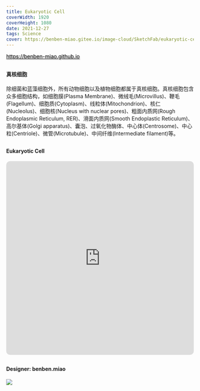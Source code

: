 ```yaml
---
title: Eukaryotic Cell
coverWidth: 1920
coverHeight: 1080
date: 2021-12-27
tags: Science
cover: https://benben-miao.gitee.io/image-cloud/SketchFab/eukaryotic-cell.png
---
```


<!-- <div style="background-color: #eeeeee; width: 120px; padding:5px 20px; border-radius: 3px;">Read More</div> -->
<!-- more -->

<div class="card">
  <a href="https://benben-miao.github.io" style="text-shadow: 1px 1px 3px #888;">https://benben-miao.github.io</a>
</div>

## 
#### 真核细胞
<div class="card">
除细菌和蓝藻细胞外，所有动物细胞以及植物细胞都属于真核细胞。真核细胞包含众多细胞结构，如细胞膜(Plasma Membrane)、微绒毛(Microvillus)、鞭毛(Flagellum)、细胞质(Cytoplasm)、线粒体(Mitochondrion)、核仁(Nucleolus)、细胞核(Nucleus with nuclear pores)、粗面内质网(Rough Endoplasmic Reticulum, RER)、滑面内质网(Smooth Endoplastic Reticulum)、高尔基体(Golgi apparatus)、囊泡、过氧化物酶体、中心体(Centrosome)、中心粒(Centriole)、微管(Microtubule)、中间纤维(Intermediate filament)等。
</div>

## 
#### Eukaryotic Cell

<div class="frame">
  <iframe frameborder="0" allowfullscreen mozallowfullscreen="true" webkitallowfullscreen="true" allow="fullscreen; autoplay; vr" 
  style="width: 100%; height: 520px; border-radius: 10px;" 
  src="https://sketchfab.com/models/b7d84e5f2d5e411fbb195ab2742f2256/embed">
  </iframe>
</div>

## 
#### Designer: benben.miao
<img src="https://benben-miao.gitee.io/image-cloud/SketchFab/eukaryotic-graph.jpg"/>